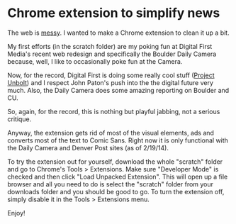 <h1>Chrome extension to simplify news</h1>

The web is <a href="http://www.denverpost.com">messy</a>. I wanted to make a Chrome extension to clean it up a bit.

My first efforts (in the scratch folder) are my poking fun at Digital First Media's recent web redesign and specifically the Boulder Daily Camera because, well, I like to occasionally poke fun at the Camera.

Now, for the record, Digital First is doing some really cool stuff (<a href="http://www.digitalfirstmedia.com/project_unbolt/">Project Unbolt</a>) and I respect John Paton's push into the the digital future very much. Also, the Daily Camera does some amazing reporting on Boulder and CU.

So, again, for the record, this is nothing but playful jabbing, not a serious critique.

Anyway, the extension gets rid of most of the visual elements, ads and converts most of the text to Comic Sans. Right now it is only functional with the Daily Camera and Denver Post sites (as of 2/19/14).

To try the extension out for yourself, download the whole "scratch" folder and go to Chrome's Tools > Extensions. Make sure "Developer Mode" is checked and then click "Load Unpacked Extension". This will open up a file browser and all you need to do is select the "scratch" folder from your downloads folder and you should be good to go. To turn the extension off, simply disable it in the Tools > Extensions menu.

Enjoy!